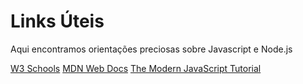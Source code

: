 # Links Úteis

Aqui encontramos orientações preciosas sobre Javascript e Node.js

[W3 Schools](https://www.w3schools.com)
[MDN Web Docs](https://developer.mozilla.org)
[The Modern JavaScript Tutorial](https://javascript.info/) 